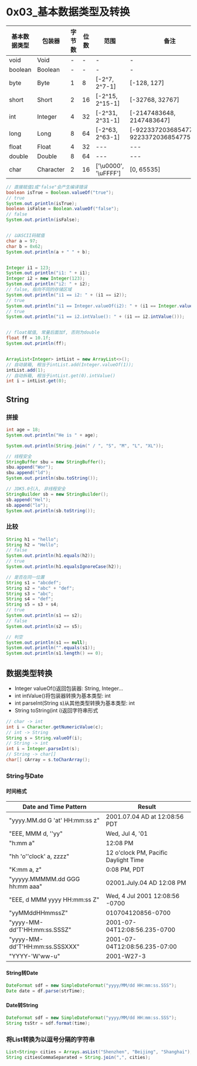 # 0x03_基本数据类型及转换

基本数据类型 | 包装器 | 字节数 | 位数 | 范围 | 备注
--- | --- | --- | --- | --- | ---
void | Void | - | - | - | -
boolean | Boolean | - | - | - | -
byte | Byte | 1 | 8 | [-2^7, 2^7-1] | [-128, 127]
short | Short | 2 | 16 | [-2^15, 2^15-1] | [-32768, 32767]
int | Integer | 4 | 32 | [-2^31, 2^31-1] | [-2147483648, 2147483647]
long | Long | 8 | 64 | [-2^63, 2^63-1] | [-9223372036854775808, 9223372036854775807]
float | Float | 4 | 32 | --- | ---
double | Double | 8 | 64 | --- | ---
char | Character | 2 | 16 | ['\u0000', '\uFFFF'] | [0, 65535]

```java
// 直接赋值1或"false"会产生编译错误
boolean isTrue = Boolean.valueOf("true");
// true
System.out.println(isTrue);
boolean isFalse = Boolean.valueOf("false");
// false
System.out.println(isFalse);


// 以ASCII码赋值
char a = 97;
char b = 0x62;
System.out.println(a + " " + b);


Integer i1 = 123;
System.out.println("i1: " + i1);
Integer i2 = new Integer(123);
System.out.println("i2: " + i2);
// false, 指向不同的存储区域
System.out.println("i1 == i2: " + (i1 == i2));
// true
System.out.println("i1 == Integer.valueOf(i2): " + (i1 == Integer.valueOf(i2)));
// true
System.out.println("i1 == i2.intValue(): " + (i1 == i2.intValue()));


// float赋值, 常量后面加f, 否则为double
float ff = 10.1f;
System.out.println(ff);


ArrayList<Integer> intList = new ArrayList<>();
// 自动装箱, 相当于intList.add(Integer.valueOf(1));
intList.add(1);
// 自动拆箱, 相当于intList.get(0).intValue()
int i = intList.get(0);
```

## String

### 拼接

```java
int age = 18;
System.out.println("He is " + age);
```

```java
System.out.println(String.join(" / ", "S", "M", "L", "XL"));
```

```java
// 线程安全
StringBuffer sbu = new StringBuffer();
sbu.append("Wor");
sbu.append("ld");
System.out.println(sbu.toString());

// JDK5.0引入, 非线程安全
StringBuilder sb = new StringBuilder();
sb.append("Hel");
sb.append("lo");
System.out.println(sb.toString());
```

### 比较

```java
String h1 = "hello";
String h2 = "Hello";
// false
System.out.println(h1.equals(h2));
// true
System.out.println(h1.equalsIgnoreCase(h2));
```

```java
// 是否在同一位置
String s1 = "abcdef";
String s2 = "abc" + "def";
String s3 = "abc";
String s4 = "def";
String s5 = s3 + s4;
// true
System.out.println(s1 == s2);
// false
System.out.println(s2 == s5);
```

```java
// 判空
System.out.println(s1 == null);
System.out.println("".equals(s1));
System.out.println(s1.length() == 0);
```


## 数据类型转换

- Integer valueOf()返回包装器: String, Integer...
- int intValue()将包装器转换为基本类型: int
- int parseInt(String s)从其他类型转换为基本类型: int
- String toString(int i)返回字符串形式

```java
// char -> int
int i = Character.getNumericValue(c);
// int -> String
String s = String.valueOf(i);
// String -> int
int i = Integer.parseInt(s);
// String -> char[]
char[] cArray = s.toCharArray();
```

### String与Date

#### 时间格式

| Date and Time Pattern | Result |
| --- | --- |
| "yyyy.MM.dd G 'at' HH:mm:ss z" | 2001.07.04 AD at 12:08:56 PDT |
| "EEE, MMM d, ''yy" | Wed, Jul 4, '01 |
| "h:mm a" | 12:08 PM |
| "hh 'o''clock' a, zzzz" | 12 o'clock PM, Pacific Daylight Time |
| "K:mm a, z" | 0:08 PM, PDT |
| "yyyyy.MMMMM.dd GGG hh:mm aaa" | 02001.July.04 AD 12:08 PM |
| "EEE, d MMM yyyy HH:mm:ss Z" | Wed, 4 Jul 2001 12:08:56 -0700 |
| "yyMMddHHmmssZ" | 010704120856-0700 |
| "yyyy-MM-dd'T'HH:mm:ss.SSSZ" | 2001-07-04T12:08:56.235-0700 |
| "yyyy-MM-dd'T'HH:mm:ss.SSSXXX" | 2001-07-04T12:08:56.235-07:00 |
| "YYYY-'W'ww-u" | 2001-W27-3 |

#### String转Date

```java
DateFormat sdf = new SimpleDateFormat("yyyy/MM/dd HH:mm:ss.SSS");
Date date = df.parse(strTime);
```

#### Date转String

```java
DateFormat sdf = new SimpleDateFormat("yyyy/MM/dd HH:mm:ss.SSS");
String tsStr = sdf.format(time);
```


### 将List转换为以逗号分隔的字符串

```java
List<String> cities = Arrays.asList("Shenzhen", "Beijing", "Shanghai");
String citiesCommaSeparated = String.join(",", cities);
```
